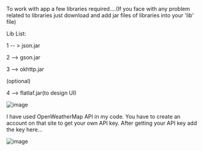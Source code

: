 To work with app a few libraries required....(If you face with any problem related to libraries just download and add jar files of libraries into your 'lib' file)

Lib List: 

1 -- > json.jar

2 --> gson.jar

3 --> okhttp.jar

(optional)

4 --> flatlaf.jar(to design UI)

![image](https://github.com/user-attachments/assets/57e6be97-074f-4fd9-bea2-fdf4fd009a22)


I have used OpenWeatherMap API in my code. You have to create an account on that site to get your own API key. After getting your API key add the key here...

![image](https://github.com/user-attachments/assets/6c79020a-01af-4662-a5ea-9ac0a0929dee)


